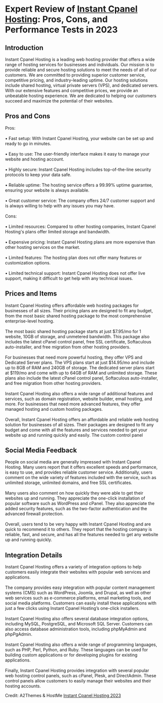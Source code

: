 <h1>Expert Review of <a href="https://a2themes.com/instant-cpanel-hosting-reviews">Instant Cpanel Hosting</a>: Pros, Cons, and Performance Tests in 2023</h1>
<h2>Introduction</h2>
Instant Cpanel Hosting is a leading web hosting provider that offers a wide range of hosting services for businesses and individuals. Our mission is to provide reliable and secure hosting solutions to meet the needs of all of our customers. We are committed to providing superior customer service, competitive pricing, and industry-leading uptime. Our hosting solutions include shared hosting, virtual private servers (VPS), and dedicated servers. With our extensive features and competitive prices, we provide an unbeatable hosting experience. We are dedicated to helping our customers succeed and maximize the potential of their websites.
<h2>Pros and Cons</h2>
Pros:<br><br>• Fast setup: With Instant Cpanel Hosting, your website can be set up and ready to go in minutes.<br><br>• Easy to use: The user-friendly interface makes it easy to manage your website and hosting account.<br><br>• Highly secure: Instant Cpanel Hosting includes top-of-the-line security protocols to keep your data safe.<br><br>• Reliable uptime: The hosting service offers a 99.99% uptime guarantee, ensuring your website is always available.<br><br>• Great customer service: The company offers 24/7 customer support and is always willing to help with any issues you may have.<br><br>Cons:<br><br>• Limited resources: Compared to other hosting companies, Instant Cpanel Hosting's plans offer limited storage and bandwidth.<br><br>• Expensive pricing: Instant Cpanel Hosting plans are more expensive than other hosting services on the market.<br><br>• Limited features: The hosting plan does not offer many features or customization options.<br><br>• Limited technical support: Instant Cpanel Hosting does not offer live support, making it difficult to get help with any technical issues.
<h2>Prices and Items</h2>
Instant Cpanel Hosting offers affordable web hosting packages for businesses of all sizes. Their pricing plans are designed to fit any budget, from the most basic shared hosting package to the most comprehensive enterprise-level hosting. <br><br>The most basic shared hosting package starts at just $7.95/mo for 1 website, 10GB of storage, and unmetered bandwidth. This package also includes the latest cPanel control panel, free SSL certificate, Softaculous auto-installer, and free migration from other hosting providers. <br><br>For businesses that need more powerful hosting, they offer VPS and Dedicated Server plans. The VPS plans start at just $14.95/mo and include up to 8GB of RAM and 240GB of storage. The dedicated server plans start at $119/mo and come with up to 64GB of RAM and unlimited storage. These plans also include the latest cPanel control panel, Softaculous auto-installer, and free migration from other hosting providers. <br><br>Instant Cpanel Hosting also offers a wide range of additional features and services, such as domain registration, website builder, email hosting, and more. For businesses that need more advanced features, they offer managed hosting and custom hosting packages. <br><br>Overall, Instant Cpanel Hosting offers an affordable and reliable web hosting solution for businesses of all sizes. Their packages are designed to fit any budget and come with all the features and services needed to get your website up and running quickly and easily. The custom control panel
<h2>Social Media Feedback</h2>
People on social media are generally impressed with Instant Cpanel Hosting. Many users report that it offers excellent speeds and performance, is easy to use, and provides reliable customer service. Additionally, users comment on the wide variety of features included with the service, such as unlimited storage, unlimited domains, and free SSL certificates.<br><br>Many users also comment on how quickly they were able to get their websites up and running. They appreciate the one-click installation of popular software such as WordPress and cPanel. They also appreciate the added security features, such as the two-factor authentication and the advanced firewall protection.<br><br>Overall, users tend to be very happy with Instant Cpanel Hosting and are quick to recommend it to others. They report that the hosting company is reliable, fast, and secure, and has all the features needed to get any website up and running quickly.
<h2>Integration Details</h2>
Instant Cpanel Hosting offers a variety of integration options to help customers easily integrate their websites with popular web services and applications.<br><br>The company provides easy integration with popular content management systems (CMS) such as WordPress, Joomla, and Drupal, as well as other web services such as e-commerce platforms, email marketing tools, and social media platforms. Customers can easily install these applications with just a few clicks using Instant Cpanel Hosting’s one-click installers.<br><br>Instant Cpanel Hosting also offers several database integration options, including MySQL, PostgreSQL, and Microsoft SQL Server. Customers can also access database administration tools, including phpMyAdmin and phpPgAdmin.<br><br>Instant Cpanel Hosting also offers a wide range of programming languages, such as PHP, Perl, Python, and Ruby. These languages can be used for building custom applications or for developing plugins for existing applications.<br><br>Finally, Instant Cpanel Hosting provides integration with several popular web hosting control panels, such as cPanel, Plesk, and DirectAdmin. These control panels allow customers to easily manage their websites and their hosting accounts.
<p>Credit: A2Themes & HostMe <a href="https://a2themes.com/instant-cpanel-hosting-reviews">Instant Cpanel Hosting 2023</a></p>